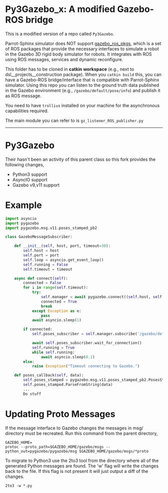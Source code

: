 # Py3Gazebo_x: A modified Gazebo-ROS bridge 

This is a modified version of a repo called `Py3Gazebo`.

Parrot-Sphinx simulator does NOT support [gazebo_ros_pkgs](http://wiki.ros.org/gazebo_ros_pkgs), which is a set of ROS packages that provide the necessary interfaces to simulate a robot in the Gazebo 3D rigid body simulator for robots. It integrates with ROS using ROS messages, services and dynamic reconfigure.   

This folder has to be cloned in **catkin workspace** (e.g., next to dsl__projects__construction package). When you `catkin build` this, you can have a Gazebo-ROS bridge/interface that is compatible with Parrot-Sphinx simulator. Using this repo you can listen to the ground truth data published in the Gazebo environment (e.g., `/gazebo/default/pose/info`) and publish it as ROS message. 

You need to have `trollius` installed on your machine for the  asynchronous capabilities required. 

The main module you can refer to is `gz_listener_ROS_publisher.py`

-----------------
# Py3Gazebo

Their hasn't been an activity of this parent class so this fork provides the following changes,
* Python3 support
* AsyncIO support
* Gazebo v9,v11 support

# Example 

```python
import asyncio
import pygazebo
import pygazebo.msg.v11.poses_stamped_pb2

class GazeboMessageSubscriber: 

    def __init__(self, host, port, timeout=30):
        self.host = host
        self.port = port
        self.loop = asyncio.get_event_loop()
        self.running = False
        self.timeout = timeout

    async def connect(self):
        connected = False
        for i in range(self.timeout):
            try:
                self.manager = await pygazebo.connect((self.host, self.port))
                connected = True
                break
            except Exception as e:
                pass
            await asyncio.sleep(1)

        if connected: 
            self.poses_subscriber = self.manager.subscribe('/gazebo/default/pose/info', 'gazebo.msgs.PosesStamped', self.poses_callback)

            await self.poses_subscriber.wait_for_connection()
            self.running = True
            while self.running:
                await asyncio.sleep(0.1)
        else:
            raise Exception("Timeout connecting to Gazebo.")

    def poses_callback(self, data):
        self.poses_stamped = pygazebo.msg.v11.poses_stamped_pb2.PosesStamped()
        self.poses_stamped.ParseFromString(data)
        ... 
        Do stuff
```

# Updating Proto Messages
If the message interface to Gazebo changes the messages in msg/ directory must be recreated.
Run this command from the parent directory,

```
GAZEBO_HOME=
protoc --proto_path=$GAZEBO_HOME/gazebo/msgs --python_out=pygazebo/pygazebo/msg $GAZEBO_HOME/gazebo/msgs/*proto 
```

To migrate to Python3 use the 2to3 tool from the directory where all of the generated Python messages are found.
The 'w' flag will write the changes back to the file. If this flag is not present it will just output a diff of the changes.

```
2to3 -w *.py
```

